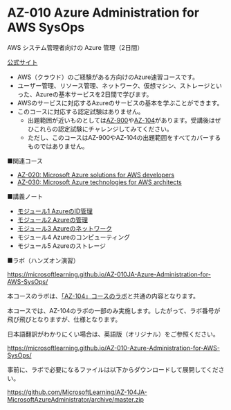 # AZ-010 Azure Administration for AWS SysOps

AWS システム管理者向けの Azure 管理（2日間）

[公式サイト](https://docs.microsoft.com/ja-jp/learn/certifications/courses/az-010t00)

- AWS（クラウド）のご経験がある方向けのAzure速習コースです。
- ユーザー管理、リソース管理、ネットワーク、仮想マシン、ストレージといった、Azureの基本サービスを2日間で学びます。
- AWSのサービスに対応するAzureのサービスの基本を学ぶことができます。
- このコースに対応する認定試験はありません。
  - 出題範囲が近いものとしては[AZ-900](https://docs.microsoft.com/ja-jp/learn/certifications/exams/az-900)や[AZ-104](https://docs.microsoft.com/ja-jp/learn/certifications/exams/az-104)があります。受講後はぜひこれらの認定試験にチャレンジしてみてください。
  - ただし、このコースはAZ-900やAZ-104の出題範囲をすべてカバーするものではありません。

■関連コース

- [AZ-020: Microsoft Azure solutions for AWS developers](https://docs.microsoft.com/ja-jp/learn/certifications/courses/az-020t00)
- [AZ-030: Microsoft Azure technologies for AWS architects](https://docs.microsoft.com/ja-jp/learn/certifications/courses/az-030t00)


■講義ノート

- [モジュール1 AzureのID管理](mod01.md)
- [モジュール2 Azureの管理](mod02.md)
- [モジュール3 Azureのネットワーク](mod03.md)
- モジュール4 Azureのコンピューティング
- モジュール5 Azureのストレージ

<!-- 
# 講義ノート

- モジュール1 AzureのID管理
  - [Azure AD](../AZ-104/mod01-01-aad.md)
    - 初期ドメイン名とカスタム ドメイン名
    - Azure AD Connect
    - 多要素認証
  - [ユーザーとグループ](../AZ-104/mod01-02-user.md)
  - Azure AD のIdentity Protection
  - [Azure RBACロール](../AZ-104/mod02-03-rbac.md)
  - [ポリシー](../AZ-104/mod02-02-policy.md)
  - ラボ AZ-104-01 Azure AD
- モジュール2 Azureの管理
  - [ARM](../AZ-104/mod03-01-arm.md)
  - リソース グループ
  - [Azure portal と Cloud Shell](../AZ-104/mod03-02-portal.md)
  - [Azure CLI と Azure PowerShell](../AZ-104/mod03-03-psh-cli.md)
  - [Azure Marketplace](../general/azure-marketplace.md)
  - クイックスタートテンプレート
  - Azure Advisor
  - セキュリティセンター
  - ラボ AZ-104-03a,b,c,d
- モジュール3 Azureのネットワーク
  - Azureのリージョン
  - [仮想ネットワーク](../AZ-104/mod04-01-vnet.md)
  - [IPアドレス](../AZ-104/mod04-02-ip.md)
  - [ネットワーク セキュリティ グループ](../AZ-104/mod04-03-nsg.md)
  - [VNetピアリング](../AZ-104/mod05-01-peering.md)
  - [VPN Gateway](../AZ-104/mod05-02-vpn.md)
  - [ExpressRoute](../AZ-104/mod05-03-expressroute.md)
  - [Azure Load Balancer](../AZ-104/mod06-02-lb.md)
  - Traffic Manager
  - Network Watcher
  - [Azure DNS](../AZ-104/mod04-05-dns.md)
  - ラボ AZ-104-04,06
- モジュール4 Azureのコンピューティング
  - [Azure VM](../AZ-104/mod08-01-vm.md)
  - ディスク
  - 可用性ゾーン
  - 可用性セット
  - [VMSS](../AZ-104/mod08-02-vmss.md)
  - [Azure Monitor](../AZ-104/mod11-01-azure-monitor.md)
    - アラート
  - ラボ AZ-104-08
- モジュール5 Azureのストレージ
  - [Azureのストレージサービス](../AZ-104/mod07-01-storage.md)
    - ストレージアカウント
  - [Azure Blob Storage](../AZ-104/mod07-02-blob.md)
    - ストレージのアクセス層
    - SAS(共有アクセス署名/署名付き URI)
  - [Azure Files](../AZ-104/mod07-03-files.md)
  - [Azure File Sync](../AZ-104/mod07-04-filesync.md)
  - Azure Data Box
  - [Azure CDN](../AZ-204/mod12-02-cdn.md)
  - サービス エンドポイント
  - ラボ AZ-104-07

-->

■ラボ（ハンズオン演習）

https://microsoftlearning.github.io/AZ-010JA-Azure-Administration-for-AWS-SysOps/

本コースのラボは、[「AZ-104」コースのラボ](https://microsoftlearning.github.io/AZ-104JA-MicrosoftAzureAdministrator/)と共通の内容となります。

本コースでは、AZ-104のラボの一部のみ実施します。したがって、ラボ番号が飛び飛びとなりますが、仕様となります。

日本語翻訳がわかりにくい場合は、英語版（オリジナル）をご参照ください。

https://microsoftlearning.github.io/AZ-010-Azure-Administration-for-AWS-SysOps/

事前に、ラボで必要になるファイルは以下からダウンロードして展開してください。

https://github.com/MicrosoftLearning/AZ-104JA-MicrosoftAzureAdministrator/archive/master.zip
